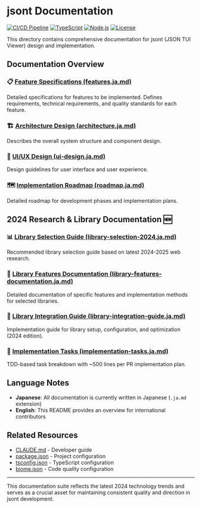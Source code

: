 # jsont Documentation

[![CI/CD Pipeline](https://github.com/SuzumiyaAoba/jsont/actions/workflows/ci.yml/badge.svg)](https://github.com/SuzumiyaAoba/jsont/actions/workflows/ci.yml)
[![TypeScript](https://img.shields.io/badge/TypeScript-5.8+-blue.svg)](https://www.typescriptlang.org/)
[![Node.js](https://img.shields.io/badge/Node.js-18+-green.svg)](https://nodejs.org/)
[![License](https://img.shields.io/badge/License-ISC-yellow.svg)](../package.json)

This directory contains comprehensive documentation for jsont (JSON TUI Viewer) design and implementation.

## Documentation Overview

### 📋 [Feature Specifications (features.ja.md)](./features.ja.md)
Detailed specifications for features to be implemented. Defines requirements, technical requirements, and quality standards for each feature.

### 🏗️ [Architecture Design (architecture.ja.md)](./architecture.ja.md)
Describes the overall system structure and component design.

### 🎨 [UI/UX Design (ui-design.ja.md)](./ui-design.ja.md)
Design guidelines for user interface and user experience.

### 🗺️ [Implementation Roadmap (roadmap.ja.md)](./roadmap.ja.md)
Detailed roadmap for development phases and implementation plans.

## 2024 Research & Library Documentation 🆕

### 📊 [Library Selection Guide (library-selection-2024.ja.md)](./library-selection-2024.ja.md)
Recommended library selection guide based on latest 2024-2025 web research.

### 📖 [Library Features Documentation (library-features-documentation.ja.md)](./library-features-documentation.ja.md)
Detailed documentation of specific features and implementation methods for selected libraries.

### 🔧 [Library Integration Guide (library-integration-guide.ja.md)](./library-integration-guide.ja.md)
Implementation guide for library setup, configuration, and optimization (2024 edition).

### 📝 [Implementation Tasks (implementation-tasks.ja.md)](./implementation-tasks.ja.md)
TDD-based task breakdown with ~500 lines per PR implementation plan.

## Language Notes

- **Japanese**: All documentation is currently written in Japanese (`.ja.md` extension)
- **English**: This README provides an overview for international contributors

## Related Resources

- [CLAUDE.md](../CLAUDE.md) - Developer guide
- [package.json](../package.json) - Project configuration
- [tsconfig.json](../tsconfig.json) - TypeScript configuration
- [biome.json](../biome.json) - Code quality configuration

---

This documentation suite reflects the latest 2024 technology trends and serves as a crucial asset for maintaining consistent quality and direction in jsont development.